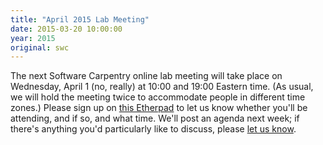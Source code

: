 ```yaml
---
title: "April 2015 Lab Meeting"
date: 2015-03-20 10:00:00
year: 2015
original: swc
---
```

<p>
  The next Software Carpentry online lab meeting will take place on Wednesday, April 1 (no, really)
  at 10:00 and 19:00 Eastern time.
  (As usual, we will hold the meeting twice to accommodate people in different time zones.)
  Please sign up on <a href="https://etherpad.mozilla.org/swc-lab-meeting-2015-04-01">this Etherpad</a>
  to let us know whether you'll be attending,
  and if so,
  and what time.
  We'll post an agenda next week;
  if there's anything you'd particularly like to discuss,
  please <a href="mailto:gvwilson@software-carpentry.org">let us know</a>.
</p>
